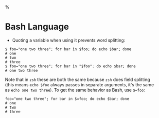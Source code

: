 %

# Bash Language

- Quoting a variable when using it prevents word splitting:

```
$ foo="one two three"; for bar in $foo; do echo $bar; done
# one
# two
# three
$ foo="one two three"; for bar in "$foo"; do echo $bar; done
# one two three
```

Note that in `zsh` these are both the same because `zsh` does field splitting (this means `echo $foo` always passes in separate arguments, it's the same as `echo one two three`). To get the same behavior as Bash, use `$=foo`:

```
foo="one two three"; for bar in $=foo; do echo $bar; done
# one
# two
# three
```
